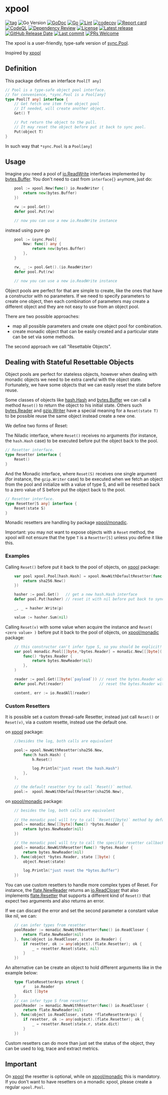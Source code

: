 # xpool

[![tag](https://img.shields.io/github/tag/peczenyj/xpool.svg)](https://github.com/peczenyj/xpool/releases)
![Go Version](https://img.shields.io/badge/Go-%3E%3D%201.18-%23007d9c)
[![GoDoc](https://pkg.go.dev/badge/github.com/peczenyj/xpool)](http://pkg.go.dev/github.com/peczenyj/xpool)
[![Go](https://github.com/peczenyj/xpool/actions/workflows/go.yml/badge.svg)](https://github.com/peczenyj/xpool/actions/workflows/go.yml)
[![Lint](https://github.com/peczenyj/xpool/actions/workflows/lint.yml/badge.svg)](https://github.com/peczenyj/xpool/actions/workflows/lint.yml)
[![codecov](https://codecov.io/gh/peczenyj/xpool/graph/badge.svg?token=9y6f3vGgpr)](https://codecov.io/gh/peczenyj/xpool)
[![Report card](https://goreportcard.com/badge/github.com/peczenyj/xpool)](https://goreportcard.com/report/github.com/peczenyj/xpool)
[![CodeQL](https://github.com/peczenyj/xpool/actions/workflows/github-code-scanning/codeql/badge.svg)](https://github.com/peczenyj/xpool/actions/workflows/github-code-scanning/codeql)
[![Dependency Review](https://github.com/peczenyj/xpool/actions/workflows/dependency-review.yml/badge.svg)](https://github.com/peczenyj/xpool/actions/workflows/dependency-review.yml)
[![License](https://img.shields.io/github/license/peczenyj/xpool)](./LICENSE)
[![Latest release](https://img.shields.io/github/release/peczenyj/xpool.svg)](https://github.com/peczenyj/xpool/releases/latest)
[![GitHub Release Date](https://img.shields.io/github/release-date/peczenyj/xpool.svg)](https://github.com/peczenyj/xpool/releases/latest)
[![Last commit](https://img.shields.io/github/last-commit/peczenyj/xpool.svg)](https://github.com/peczenyj/xpool/commit/HEAD)
[![PRs Welcome](https://img.shields.io/badge/PRs-welcome-brightgreen.svg)](https://github.com/peczenyj/xpool/blob/main/CONTRIBUTING.md#pull-request-process)

The xpool is a user-friendly, type-safe version of [sync.Pool](https://pkg.go.dev/sync#Pool).

Inspired by [xpool](https://pkg.go.dev/go.unistack.org/micro/v3/util/xpool)

## Definition

This package defines an interface `Pool[T any]`

```go
// Pool is a type-safe object pool interface.
// for convenience, *sync.Pool is a Pool[any]
type Pool[T any] interface {
    // Get fetch one item from object pool
    // If needed, will create another object.
    Get() T

    // Put return the object to the pull.
    // It may reset the object before put it back to sync pool.
    Put(object T)
}
```

In such way that `*sync.Pool` is a `Pool[any]`

## Usage

Imagine you need a pool of [io.ReadWrite](https://pkg.go.dev/io#ReadWriter) interfaces implemented by [bytes.Buffer](https://pkg.go.dev/bytes#Buffer). You don't need to cast from `interface{}` `any`more, just do:

```go
    pool := xpool.New(func() io.ReadWriter {
        return new(bytes.Buffer)
    })

    rw := pool.Get()
    defer pool.Put(rw)

    // now you can use a new io.ReadWrite instance
```

instead using pure go

```go
    pool := &sync.Pool{
        New: func() any {
            return new(bytes.Buffer)
        },
    }

    rw, _ := pool.Get().(io.ReadWriter)
    defer pool.Put(rw)

    // now you can use a new io.ReadWrite instance
```

Object pools are perfect for that are simple to create, like the ones that have a constructor with no parameters. If we need to specify parameters to create one object, then each combination of parameters may create a different object and they are not easy to use from an object pool.

There are two possible approaches:

* map all possible parameters and create one object pool for combination.
* create monadic object that can be easily created and a particular state can be set via some methods.

The second approach we call "Resettable Objects".

## Dealing with Stateful Resettable Objects

Object pools are perfect for stateless objects, however when dealing with monadic objects we need to be extra careful with the object state. Fortunately, we have some objects that we can easily reset the state before reuse.

Some classes of objects like [hash.Hash](https://pkg.go.dev/hash#Hash) and [bytes.Buffer](https://pkg.go.dev/bytes#Buffer) we can call a method `Reset()` to return the object to his initial state. Others such [bytes.Reader](https://pkg.go.dev/bytes#Reader) and [gzip.Writer](https://pkg.go.dev/compress/gzip#Writer) have a special meaning for a `Reset(state T)` to be possible reuse the same object instead create a new one.

We define two forms of Reset:

The Niladic interface, where `Reset()` receives no arguments (for instance, the `hash.Hash` case) to be executed before put the object back to the pool.

```go
// Resetter interface.
type Resetter interface {
    Reset()
}
```

And the Monadic interface, where `Reset(S)` receives one single argument (for instance, the `gzip.Writer` case) to be executed when we fetch an object from the pool and initialize with a value of type S, and will be resetted back to a zero value of S before put the object back to the pool.

```go
// Resetter interface.
type Resetter[S any] interface {
    Reset(state S)
}
```

Monadic resetters are handling by package [xpool/monadic](https://pkg.go.dev/github.com/peczenyj/xpool/monadic).

Important: you may not want to expose objects with a `Reset` method, the xpool will not ensure that the type `T` is a `Resetter[S]` unless you define it like this.

### Examples

Calling `Reset()` before put it back to the pool of objects, on [xpool](https://pkg.go.dev/github.com/peczenyj/xpool) package:

```go
    var pool xpool.Pool[hash.Hash] = xpool.NewWithDefaultResetter(func() hash.Hash {
        return sha256.New()
    })

    hasher := pool.Get()   // get a new hash.Hash interface
    defer pool.Put(hasher) // reset it with nil before put back to sync pool.

    _, _ = hasher.Write(p)

    value := hasher.Sum(nil)
```

Calling `Reset(v)` with some value when acquire the instance and `Reset( <zero value> )` before put it back to the pool of objects, on [xpool/monadic](https://pkg.go.dev/github.com/peczenyj/xpool/monadic) package:

```go
    // this constructor can't infer type S, so you should be explicit!
    var pool monadic.Pool[[]byte,*bytes.Reader] = monadic.New[[]byte](
        func() *bytes.Reader {
            return bytes.NewReader(nil)
        },
    )

    reader := pool.Get([]byte(`payload`)) // reset the bytes.Reader with payload
    defer pool.Put(reader)                // reset the bytes.Reader with nil

    content, err := io.ReadAll(reader)
```

### Custom Resetters

It is possible set a custom thread-safe Resetter, instead just call `Reset()` or `Reset(v)`, via a custom resette, instead use the default one.

on [xpool](https://pkg.go.dev/github.com/peczenyj/xpool) package:

```go
    //besides the log, both calls are equivalent

    pool:= xpool.NewWithResetter(sha256.New, 
        func(h hash.Hash) {
            h.Reset()

            log.Println("just reset the hash.Hash")
        },
    ),

    // the default resetter try to call `Reset()` method.
    pool:=  xpool.NewWithDefaultResetter(sha256.New),
```

on [xpool/monadic](https://pkg.go.dev/github.com/peczenyj/xpool/monadic) package:

```go
    // besides the log, both calls are equivalent
    
    // the monadic pool will try to call `Reset([]byte)` method by default.
    pool:= monadic.New[[]byte](func() *bytes.Reader {
        return bytes.NewReader(nil)
    })

    // the monadic pool will try to call the specific resetter callback.
    pool:= monadic.NewWithResetter(func() *bytes.Reader {
        return bytes.NewReader(nil)
    }, func(object *bytes.Reader, state []byte) {
        object.Reset(state)

        log.Println("just reset the *bytes.Buffer")
    })
```

You can use custom resetters to handle more complex types of Reset. For instance, the [flate.NewReader](https://pkg.go.dev/compress/flate#NewReader) returns an [io.ReadCloser](https://pkg.go.dev/io#ReadCloser) that also implements [flate.Resetter](https://pkg.go.dev/compress/flate#Resetter) that supports a different kind of `Reset()` that expect two arguments and also returns an error.

If we can discard the error and set the second parameter a constant value like nil, we can:

```go
    // can infer types from resetter
    poolReader := monadic.NewWithResetter(func() io.ReadCloser {
        return flate.NewReader(nil)
    }, func(object io.ReadCloser, state io.Reader) {
        if resetter, ok := any(object).(flate.Resetter); ok {
            _ = resetter.Reset(state, nil)
        }
    })
```

An alternative can be create an object to hold different arguments like in the example below:

```go
    type flateResetterArgs struct {
        r    io.Reader
        dict []byte
    }
    // can infer type S from resetter
    poolReader := monadic.NewWithResetter(func() io.ReadCloser {
        return flate.NewReader(nil)
    }, func(object io.ReadCloser, state *flateResetterArgs) {
        if resetter, ok := any(oobject).(flate.Resetter); ok {
            _ = resetter.Reset(state.r, state.dict)
        }
    })
```

Custom resetters can do more than just set the status of the object, they can be used to log, trace and extract metrics.

## Important

On [xpool](https://pkg.go.dev/github.com/peczenyj/xpool) the resetter is optional, while on [xpool/monadic](https://pkg.go.dev/github.com/peczenyj/xpool/monadic) this is mandatory. If you don't want to have resetters on a monadic xpool, please create a regular `xpool.Pool`.